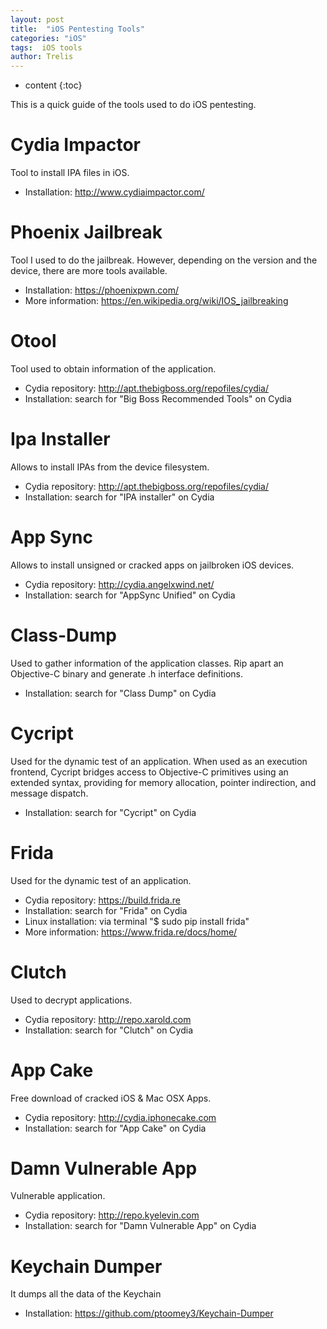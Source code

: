 ```yaml
---
layout: post
title:  "iOS Pentesting Tools"
categories: "iOS"
tags:  iOS tools
author: Trelis
---
```


* content
{:toc}

This is a quick guide of the tools used to do iOS pentesting. 




# Cydia Impactor
Tool to install IPA files in iOS.
* Installation: http://www.cydiaimpactor.com/

# Phoenix Jailbreak
Tool I used to do the jailbreak. However, depending on the version and the device, there are more tools available.
* Installation: https://phoenixpwn.com/
* More information: https://en.wikipedia.org/wiki/IOS_jailbreaking

# Otool
Tool used to obtain information of the application.
* Cydia repository: http://apt.thebigboss.org/repofiles/cydia/
* Installation: search for "Big Boss Recommended Tools" on Cydia

# Ipa Installer
Allows to install IPAs from the device filesystem.
* Cydia repository: http://apt.thebigboss.org/repofiles/cydia/
* Installation: search for "IPA installer" on Cydia 

# App Sync
Allows to install unsigned or cracked apps on jailbroken iOS devices.
* Cydia repository: http://cydia.angelxwind.net/
* Installation: search for "AppSync Unified" on Cydia 

# Class-Dump
Used to gather information of the application classes. Rip apart an Objective-C binary and generate .h interface definitions. 
* Installation: search for "Class Dump" on Cydia 

# Cycript
Used for the dynamic test of an application. When used as an execution frontend, Cycript bridges access to Objective-C primitives using an extended syntax, providing for memory allocation, pointer indirection, and message dispatch.
* Installation: search for "Cycript" on Cydia 

# Frida
Used for the dynamic test of an application.
* Cydia repository: https://build.frida.re
* Installation: search for "Frida" on Cydia 
* Linux installation: via terminal "$ sudo pip install frida"
* More information: https://www.frida.re/docs/home/

# Clutch
Used to decrypt applications.
* Cydia repository: http://repo.xarold.com
* Installation: search for "Clutch" on Cydia  

# App Cake
Free download of cracked iOS & Mac OSX Apps.
* Cydia repository: http://cydia.iphonecake.com
* Installation: search for "App Cake" on Cydia 

# Damn Vulnerable App
Vulnerable application.
* Cydia repository: http://repo.kyelevin.com
* Installation: search for "Damn Vulnerable App" on Cydia 

# Keychain Dumper
It dumps all the data of the Keychain
* Installation: https://github.com/ptoomey3/Keychain-Dumper

